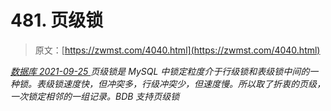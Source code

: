 <!--yml
category: 未分类
date: 0001-01-01 00:00:00
--->

# 481\. 页级锁

> 原文：[https://zwmst.com/4040.html](https://zwmst.com/4040.html)

   [ *数据库* ](https://zwmst.com/%e6%95%b0%e6%8d%ae%e5%ba%93)*[ <time datetime="2021-09-26T00:37:19+08:00"> 2021-09-25 </time> ](https://zwmst.com/4040.html)  页级锁是 MySQL 中锁定粒度介于行级锁和表级锁中间的一种锁。表级锁速度快，但冲突多，行级冲突少，但速度慢。所以取了折衷的页级，一次锁定相邻的一组记录。BDB 支持页级锁*